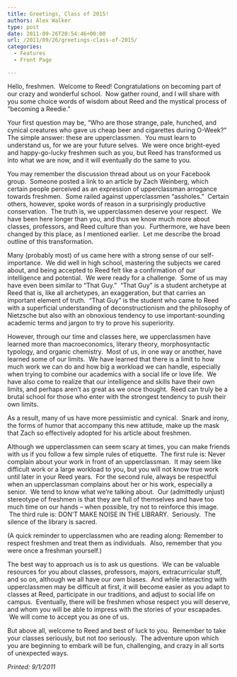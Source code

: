 ```yaml
---
title: Greetings, Class of 2015!
authors: Alex Walker
type: post
date: 2011-09-26T20:54:46+00:00
url: /2011/09/26/greetings-class-of-2015/
categories:
  - Features
  - Front Page

---
```

Hello, freshmen.  Welcome to Reed! Congratulations on becoming part of our crazy and wonderful school.  Now gather round, and I will share with you some choice words of wisdom about Reed and the mystical process of “becoming a Reedie.”

Your first question may be, “Who are those strange, pale, hunched, and cynical creatures who gave us cheap beer and cigarettes during O-Week?” The simple answer: these are upperclassmen.  You must learn to understand us, for we are your future selves.  We were once bright-eyed and happy-go-lucky freshmen such as you, but Reed has transformed us into what we are now, and it will eventually do the same to you.

You may remember the discussion thread about us on your Facebook group.  Someone posted a link to an article by Zach Weinberg, which certain people perceived as an expression of upperclassman arrogance towards freshmen.  Some railed against upperclassmen “assholes.”  Certain others, however, spoke words of reason in a surprisingly productive conservation.  The truth is, we upperclassmen deserve your respect.  We have been here longer than you, and thus we know much more about classes, professors, and Reed culture than you.  Furthermore, we have been changed by this place, as I mentioned earlier.  Let me describe the broad outline of this transformation.

Many (probably most) of us came here with a strong sense of our self-importance.  We did well in high school, mastering the subjects we cared about, and being accepted to Reed felt like a confirmation of our intelligence and potential.  We were ready for a challenge.  Some of us may have even been similar to “That Guy.”  “That Guy” is a student archetype at Reed that is, like all archetypes, an exaggeration, but that carries an important element of truth.  “That Guy” is the student who came to Reed with a superficial understanding of deconstructionism and the philosophy of Nietzsche but also with an obnoxious tendency to use important-sounding academic terms and jargon to try to prove his superiority.

However, through our time and classes here, we upperclassmen have learned more than macroeconomics, literary theory, morphosyntactic typology, and organic chemistry.  Most of us, in one way or another, have learned some of our limits.  We have learned that there is a limit to how much work we can do and how big a workload we can handle, especially when trying to combine our academics with a social life or love life.  We have also come to realize that our intelligence and skills have their own limits, and perhaps aren’t as great as we once thought.  Reed can truly be a brutal school for those who enter with the strongest tendency to push their own limits.

As a result, many of us have more pessimistic and cynical.  Snark and irony, the forms of humor that accompany this new attitude, make up the mask that Zach so effectively adopted for his article about freshmen.

Although we upperclassmen can seem scary at times, you can make friends with us if you follow a few simple rules of etiquette.  The first rule is: Never complain about your work in front of an upperclassman.  It may seem like difficult work or a large workload to you, but you will not know true work until later in your Reed years.  For the second rule, always be respectful when an upperclassman complains about her or his work, especially a senior.  We tend to know what we’re talking about.  Our (admittedly unjust) stereotype of freshmen is that they are full of themselves and have too much time on our hands – when possible, try not to reinforce this image.  The third rule is: DON’T MAKE NOISE IN THE LIBRARY.  Seriously.  The silence of the library is sacred.

(A quick reminder to upperclassmen who are reading along: Remember to respect freshmen and treat them as individuals.  Also, remember that you were once a freshman yourself.)

The best way to approach us is to ask us questions.  We can be valuable resources for you about classes, professors, majors, extracurricular stuff, and so on, although we all have our own biases.  And while interacting with upperclassmen may be difficult at first, it will become easier as you adapt to classes at Reed, participate in our traditions, and adjust to social life on campus.  Eventually, there will be freshmen whose respect you will deserve, and whom you will be able to impress with the stories of your escapades.  We will come to accept you as one of us.

But above all, welcome to Reed and best of luck to you.  Remember to take your classes seriously, but not _too_ seriously.  The adventure upon which you are beginning to embark will be fun, challenging, and crazy in all sorts of unexpected ways.

_Printed: 9/1/2011_